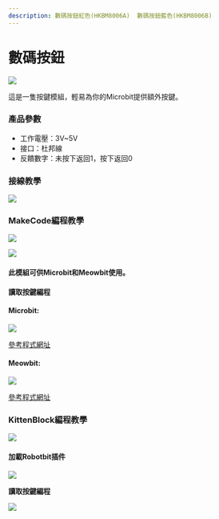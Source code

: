 ```yaml
---
description: 數碼按鈕紅色(HKBM8006A)  數碼按鈕藍色(HKBM8006B)
---
```


# 數碼按鈕

![](https://kittenbothk.readthedocs.io/en/latest/\_images/button\_1.png)

這是一隻按鍵模組，輕易為你的Microbit提供額外按鍵。

### 產品參數

* 工作電壓：3V\~5V
* 接口：杜邦線
* 反饋數字：未按下返回1，按下返回0

### 接線教學

![](https://kittenbothk.readthedocs.io/en/latest/\_images/button\_wire.png)

### MakeCode編程教學

![](https://kittenbothk.readthedocs.io/en/latest/\_images/mcbanner14.png)

![](https://kittenbothk.readthedocs.io/en/latest/\_images/acbanner1.png)

#### 此模組可供Microbit和Meowbit使用。

**讀取按鍵編程**

#### Microbit:

![](https://kittenbothk.readthedocs.io/en/latest/\_images/button\_code.png)

[參考程式網址](https://makecode.microbit.org/\_RLdA6wC7i1Vd)

#### Meowbit:

![](https://kittenbothk.readthedocs.io/en/latest/\_images/button\_codeMeow.png)

[參考程式網址](https://makecode.com/\_8uvcymfjfav0)

### KittenBlock編程教學

![](https://kittenbothk.readthedocs.io/en/latest/\_images/kbbanner8.png)

#### 加載Robotbit插件

![](https://kittenbothk.readthedocs.io/en/latest/\_images/addRB2.png)

**讀取按鍵編程**

![](https://kittenbothk.readthedocs.io/en/latest/\_images/button\_code2.png)
